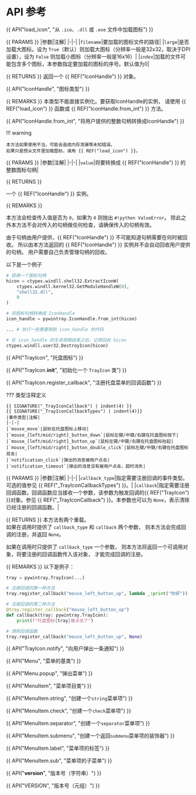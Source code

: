 <!-- 宏定义

{% set PARAMS %}
**参数**  
{% endset %}

{% set RETURNS %}
**返回值**  
{% endset %}

{% set REMARKS %}
**备注**  
{% endset %}

宏定义结束 -->

# API 参考

{{ API("load_icon", "从 `.ico`、`.dll` 或 `.exe` 文件中加载图标") }}

{{ PARAMS }}
|参数|注解|
|-|-|
|`filename`|要加载的图标文件的路径|
|`large`|是否加载大图标。设为 `True`（默认）则加载大图标（分辨率一般是32x32，取决于DPI设置），设为 `False` 则加载小图标（分辨率一般是16x16）|
|`index`|加载的文件可能包含多个图标，本参数指定要加载的图标的序号。默认值为0|

{{ RETURNS }}
返回一个 {{ REF("IconHandle") }} 对象。

{{ API("IconHandle", "图标类型") }}

{{ REMARKS }}
本类型不能直接实例化。要获取IconHandle的实例，
请使用 {{ REF("load_icon") }} 函数或 {{ REF("IconHandle.from_int") }} 方法。

{{ API("IconHandle.from_int", "将用户提供的整数句柄转换成IconHandle") }}

!!! warning

    本方法如果使用不当，可能会造成内存泄漏等未知错误。
    如果只是想从文件里加载图标，请用 {{ REF("load_icon") }}。

{{ PARAMS }}
|参数|注解|
|-|-|
|`value`|将要转换成 {{ REF("IconHandle") }} 的整数图标句柄|

{{ RETURNS }}

一个 {{ REF("IconHandle") }} 实例。

{{ REMARKS }} 

本方法会检查传入值是否为 `0`，如果为 `0` 则抛出 `#!python ValueError`。
除此之外本方法不会对传入的句柄做任何检查，请确保传入的句柄有效。

由于句柄由用户提供，{{ REF("IconHandle") }} 不可能知道句柄需要在何时被回收。
所以由本方法返回的 {{ REF("IconHandle") }} 实例并不会自动回收用户提供的句柄。
用户需要自己负责管理句柄的回收。

以下是一个例子
```py
# 获得一个图标句柄
hicon = ctypes.windll.shell32.ExtractIconW(
    ctypes.windll.kernel32.GetModuleHandleW(0),
    "shell32.dll", 
    0
)

# 将图标句柄转换成 IconHandle
icon_handle = pywintray.IconHandle.from_int(hicon)

... # 执行一些需要用到 icon_handle 的代码

# 在 icon_handle 的生命周期结束之后，记得回收 hicon
ctypes.windll.user32.DestroyIcon(hicon)
```

{{ API("TrayIcon", "托盘图标") }}

{{ API("TrayIcon.__init__", "初始化一个 `TrayIcon` 类") }}

{{ API("TrayIcon.register_callback", "注册托盘菜单的回调函数") }}

??? 类型注释定义

    {{ SIGNATURE("_TrayIconCallback") | indent(4) }}
    {{ SIGNATURE("_TrayIconCallbackTypes") | indent(4)}}
    |事件类型|注解|
    |-|-|
    |`mouse_move`|鼠标在托盘图标上移动|
    |`mouse_[left/mid/right]_button_down`|鼠标左键/中键/右键在托盘图标按下|
    |`mouse_[left/mid/right]_button_up`|鼠标左键/中键/右键在托盘图标抬起|
    |`mouse_[left/mid/right]_button_double_click`|鼠标左键/中键/右键在托盘图标双击|
    |`notification_click`|弹出的消息被用户点击|
    |`notification_timeout`|弹出的消息没有被用户点击，超时消失|

{{ PARAMS }}
|参数|注解|
|-|-|
|`callback_type`|指定需要注册回调的事件类型。可选的值参见 {{ REF("_TrayIconCallbackTypes") }}。|
|`callback`|指定需要注册回调函数。回调函数应当接收一个参数，该参数为触发回调的{{ REF("TrayIcon") }}对象。参见 {{ REF("_TrayIconCallback") }}。本参数也可以为 `None`，表示清除已经注册的回调函数。|

{{ RETURNS }}
本方法有两个重载。  
如果在调用时提供了 `callback_type` 和 `callback` 两个参数，
则本方法会完成回调的注册，并返回 `None`。

如果在调用时只提供了 `callback_type` 一个参数，
则本方法将返回一个可调用对象，将要注册的回调函数传入该对象，
才能完成回调的注册。

{{ REMARKS }}
以下是例子：  
```py
tray = pywintray.TrayIcon(...)

# 注册回调的第一种方法
tray.register_callback("mouse_left_button_up", lambda _:print("你好"))

# 注册回调的第二种方法
@tray.register_callback("mouse_left_button_up")
def callback(tray: pywintray.TrayIcon):
    print(f"托盘图标{tray}被点击了")

# 清除回调函数
tray.register_callback("mouse_left_button_up", None)

```

{{ API("TrayIcon.notify", "向用户弹出一条通知") }}

{{ API("Menu", "菜单的基类") }}

{{ API("Menu.popup", "弹出菜单") }}

{{ API("MenuItem", "菜单项目类") }}

{{ API("MenuItem.string", "创建一个`string`菜单项") }}

{{ API("MenuItem.check", "创建一个`check`菜单项") }}

{{ API("MenuItem.separator", "创建一个`separator`菜单项") }}

{{ API("MenuItem.submenu", "创建一个返回`submenu`菜单项的装饰器") }}

{{ API("MenuItem.label", "菜单项的标签") }}

{{ API("MenuItem.sub", "菜单项的子菜单") }}

{{ API("__version__", "版本号（字符串）") }}

{{ API("VERSION", "版本号（元组）") }}


